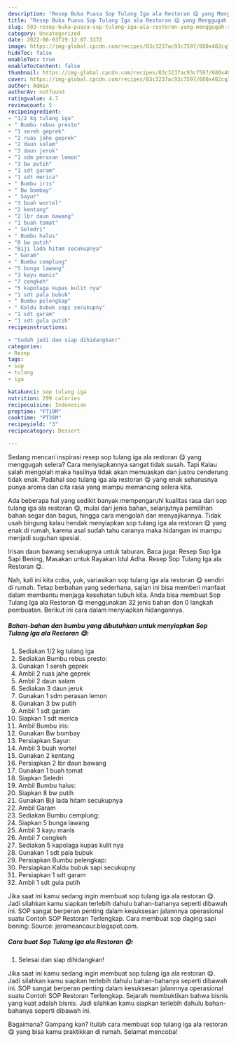 ```yaml
---
description: "Resep Buka Puasa Sop Tulang Iga ala Restoran 😋 yang Menggugah Selera"
title: "Resep Buka Puasa Sop Tulang Iga ala Restoran 😋 yang Menggugah Selera"
slug: 503-resep-buka-puasa-sop-tulang-iga-ala-restoran-yang-menggugah-selera
category: Uncategorized
date: 2022-06-03T19:12:07.337Z
image: https://img-global.cpcdn.com/recipes/83c3237ac93c7597/680x482cq70/sop-tulang-iga-ala-restoran-foto-resep-utama.jpg
hideToc: false
enableToc: true
enableTocContent: false
thumbnail: https://img-global.cpcdn.com/recipes/83c3237ac93c7597/680x482cq70/sop-tulang-iga-ala-restoran-foto-resep-utama.jpg
cover: https://img-global.cpcdn.com/recipes/83c3237ac93c7597/680x482cq70/sop-tulang-iga-ala-restoran-foto-resep-utama.jpg
author: Admin
authorAv: notfound
ratingvalue: 4.7
reviewcount: 5
recipeingredient:
- "1/2 kg tulang iga"
- " Bumbu rebus presto"
- "1 sereh geprek"
- "2 ruas jahe geprek"
- "2 daun salam"
- "3 daun jeruk"
- "1 sdm perasan lemon"
- "3 bw putih"
- "1 sdt garam"
- "1 sdt merica"
- " Bumbu iris"
- " Bw bombay"
- " Sayur"
- "3 buah wortel"
- "2 kentang"
- "2 lbr daun bawang"
- "1 buah tomat"
- " Seledri"
- " Bumbu halus"
- "8 bw putih"
- "Biji lada hitam secukupnya"
- " Garam"
- " Bumbu cemplung"
- "5 bunga lawang"
- "3 kayu manis"
- "7 cengkeh"
- "5 kapolaga kupas kulit nya"
- "1 sdt pala bubuk"
- " Bumbu pelengkap"
- " Kaldu bubuk sapi secukupny"
- "1 sdt garam"
- "1 sdt gula putih"
recipeinstructions:

- "Sudah jadi dan siap dihidangkan!"
categories:
- Resep
tags:
- sop
- tulang
- iga

katakunci: sop tulang iga 
nutrition: 299 calories
recipecuisine: Indonesian
preptime: "PT19M"
cooktime: "PT36M"
recipeyield: "3"
recipecategory: Dessert

---
```



Sedang mencari inspirasi resep sop tulang iga ala restoran 😋 yang menggugah selera? Cara menyiapkannya sangat tidak susah. Tapi Kalau salah mengolah maka hasilnya tidak akan memuaskan dan justru cenderung tidak enak. Padahal sop tulang iga ala restoran 😋 yang enak seharusnya punya aroma dan cita rasa yang mampu memancing selera kita.


Ada beberapa hal yang sedikit banyak mempengaruhi kualitas rasa dari sop tulang iga ala restoran 😋, mulai dari jenis bahan, selanjutnya pemilihan bahan segar dan bagus, hingga cara mengolah dan menyajikannya. Tidak usah bingung kalau hendak menyiapkan sop tulang iga ala restoran 😋 yang enak di rumah, karena asal sudah tahu caranya maka hidangan ini mampu menjadi suguhan spesial.

Irisan daun bawang secukupnya untuk taburan. Baca juga: Resep Sop Iga Sapi Bening, Masakan untuk Rayakan Idul Adha. Resep Sop Tulang Iga ala Restoran 😋.


Nah, kali ini kita coba, yuk, variasikan sop tulang iga ala restoran 😋 sendiri di rumah. Tetap berbahan yang sederhana, sajian ini bisa memberi manfaat dalam membantu menjaga kesehatan tubuh kita. Anda bisa membuat Sop Tulang Iga ala Restoran 😋 menggunakan 32 jenis bahan dan 0 langkah pembuatan. Berikut ini cara dalam menyiapkan hidangannya.

<!--inarticleads1-->

##### Bahan-bahan dan bumbu yang dibutuhkan untuk menyiapkan Sop Tulang Iga ala Restoran 😋:

1. Sediakan 1/2 kg tulang iga
1. Sediakan  Bumbu rebus presto:
1. Gunakan 1 sereh geprek
1. Ambil 2 ruas jahe geprek
1. Ambil 2 daun salam
1. Sediakan 3 daun jeruk
1. Gunakan 1 sdm perasan lemon
1. Gunakan 3 bw putih
1. Ambil 1 sdt garam
1. Siapkan 1 sdt merica
1. Ambil  Bumbu iris:
1. Gunakan  Bw bombay
1. Persiapkan  Sayur:
1. Ambil 3 buah wortel
1. Gunakan 2 kentang
1. Persiapkan 2 lbr daun bawang
1. Gunakan 1 buah tomat
1. Siapkan  Seledri
1. Ambil  Bumbu halus:
1. Siapkan 8 bw putih
1. Gunakan Biji lada hitam secukupnya
1. Ambil  Garam
1. Sediakan  Bumbu cemplung:
1. Siapkan 5 bunga lawang
1. Ambil 3 kayu manis
1. Ambil 7 cengkeh
1. Sediakan 5 kapolaga kupas kulit nya
1. Gunakan 1 sdt pala bubuk
1. Persiapkan  Bumbu pelengkap:
1. Persiapkan  Kaldu bubuk sapi secukupny
1. Persiapkan 1 sdt garam
1. Ambil 1 sdt gula putih


Jika saat ini kamu sedang ingin membuat sop tulang iga ala restoran 😋. Jadi silahkan kamu siapkan terlebih dahulu bahan-bahanya seperti dibawah ini. SOP sangat berperan penting dalam kesuksesan jalannnya operasional suatu Contoh SOP Restoran Terlengkap. Cara membuat sop daging sapi bening: Source: jeromeancour.blogspot.com. 

<!--inarticleads2-->

##### Cara buat Sop Tulang Iga ala Restoran 😋:


1. Selesai dan siap dihidangkan!

Jika saat ini kamu sedang ingin membuat sop tulang iga ala restoran 😋. Jadi silahkan kamu siapkan terlebih dahulu bahan-bahanya seperti dibawah ini. SOP sangat berperan penting dalam kesuksesan jalannnya operasional suatu Contoh SOP Restoran Terlengkap. Sejarah membuktikan bahwa bisnis yang kuat adalah bisnis. Jadi silahkan kamu siapkan terlebih dahulu bahan-bahanya seperti dibawah ini. 

Bagaimana? Gampang kan? Itulah cara membuat sop tulang iga ala restoran 😋 yang bisa kamu praktikkan di rumah. Selamat mencoba!
